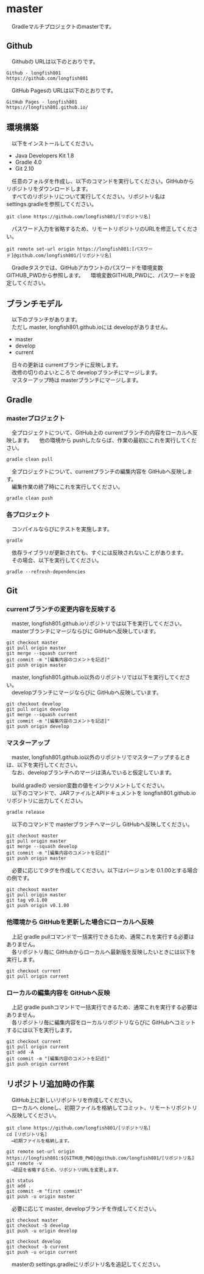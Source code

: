 # master

　Gradleマルチプロジェクトのmasterです。

## Github

　Githubの URLは以下のとおりです。

~~~
Github - longfish801
https://github.com/longfish801
~~~

　GitHub Pagesの URLは以下のとおりです。

~~~
GitHub Pages - longfish801
https://longfish801.github.io/
~~~

## 環境構築

　以下をインストールしてください。

* Java Developers Kit 1.8
* Gradle 4.0
* Git 2.10

　任意のフォルダを作成し、以下のコマンドを実行してください。GitHubからリポジトリをダウンロードします。  
　すべてのリポジトリについて実行してください。リポジトリ名は settings.gradleを参照してください。

~~~
git clone https://github.com/longfish801/[リポジトリ名]
~~~

　パスワード入力を省略するため、リモートリポジトリのURLを修正してください。

~~~
git remote set-url origin https://longfish801:[パスワード]@github.com/longfish801/[リポジトリ名]
~~~

　Gradleタスクでは、GitHubアカウントのパスワードを環境変数GITHUB_PWDから参照します。
　環境変数GITHUB_PWDに、パスワードを設定してください。

## ブランチモデル

　以下のブランチがあります。  
　ただし master, longfish801.github.ioには developがありません。

* master
* develop
* current

　日々の更新は currentブランチに反映します。  
　改修の切りのよいところで developブランチにマージします。  
　マスターアップ時は masterブランチにマージします。

## Gradle
### masterプロジェクト

　全プロジェクトについて、GitHub上の currentブランチの内容をローカルへ反映します。
　他の環境から pushしたならば、作業の最初にこれを実行してください。

~~~
gradle clean pull
~~~

　全プロジェクトについて、currentブランチの編集内容を GitHubへ反映します。  
　編集作業の終了時にこれを実行してください。

~~~
gradle clean push
~~~

### 各プロジェクト

　コンパイルならびにテストを実施します。

~~~
gradle
~~~

　依存ライブラリが更新されても、すぐには反映されないことがあります。  
　その場合、以下を実行してください。

~~~
gradle --refresh-dependencies
~~~

## Git
### currentブランチの変更内容を反映する

　master, longfish801.github.ioリポジトリでは以下を実行してください。  
　masterブランチにマージならびに GitHubへ反映しています。

~~~
git checkout master
git pull origin master
git merge --squash current
git commit -m "[編集内容のコメントを記述]"
git push origin master
~~~

　master, longfish801.github.io以外のリポジトリでは以下を実行してください。  
　developブランチにマージならびに GitHubへ反映しています。

~~~
git checkout develop
git pull origin develop
git merge --squash current
git commit -m "[編集内容のコメントを記述]"
git push origin develop
~~~

### マスターアップ

　master, longfish801.github.io以外のリポジトリでマスターアップするときは、以下を実行してください。  
　なお、developブランチへのマージは済んでいると仮定しています。

　build.gradleの version変数の値をインクリメントしてください。  
　以下のコマンドで、JARファイルとAPIドキュメントを longfish801.github.ioリポジトリに出力してください。

~~~
gradle release
~~~

　以下のコマンドで masterブランチへマージし GitHubへ反映してください。

~~~
git checkout master
git pull origin master
git merge --squash develop
git commit -m "[編集内容のコメントを記述]"
git push origin master
~~~

　必要に応じてタグを作成してください。以下はバージョンを 0.1.00とする場合の例です。

~~~
git checkout master
git pull origin master
git tag v0.1.00
git push origin v0.1.00
~~~

### 他環境から GitHubを更新した場合にローカルへ反映

　上記 gradle pullコマンドで一括実行できるため、通常これを実行する必要はありません。  
　各リポジトリ毎に GitHubからローカルへ最新版を反映したいときには以下を実行します。

~~~
git checkout current
git pull origin current
~~~

### ローカルの編集内容を GitHubへ反映

　上記 gradle pushコマンドで一括実行できるため、通常これを実行する必要はありません。  
　各リポジトリ毎に編集内容をローカルリポジトリならびに GitHubへコミットするには以下を実行します。

~~~
git checkout current
git pull origin current
git add -A
git commit -m "[編集内容のコメントを記述]"
git push origin current
~~~

## リポジトリ追加時の作業

　GitHub上に新しいリポジトリを作成してください。  
　ローカルへ cloneし、初期ファイルを格納してコミット、リモートリポジトリへ反映してください。

~~~
git clone https://github.com/longfish801/[リポジトリ名]
cd [リポジトリ名]
　→初期ファイルを格納します。

git remote set-url origin https://longfish801:${GITHUB_PWD}@github.com/longfish801/[リポジトリ名]
git remote -v
　→認証を省略するため、リポジトリURLを変更します。

git status
git add .
git commit -m "first commit"
git push -u origin master
~~~

　必要に応じて master, developブランチを作成してください。

~~~
git checkout master
git checkout -b develop
git push -u origin develop

git checkout develop
git checkout -b current
git push -u origin current
~~~

　masterの settings.gradleにリポジトリ名を追記してください。

